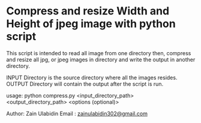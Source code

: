 # Compress and resize Width and Height of jpeg image with python script

This script is intended to read all image from one directory then,
    compress and resize all jpg, or jpeg images in directory and 
    write the output in another directory.

INPUT Directory is the source directory where all the images resides.
OUTPUT Directory will contain the output after the script is run.

usage: python compress.py <input_directory_path> <output_directory_path> <options (optional)>

Author: Zain Ulabidin
Email : zainulabidin302@gmail.com

